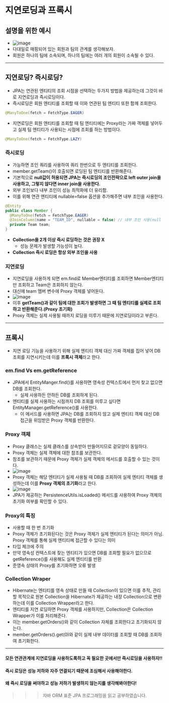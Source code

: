 # 지연로딩과 프록시

## 설명을 위한 예시
* ![image](https://user-images.githubusercontent.com/60773356/124354227-f834dc00-dc45-11eb-9e53-7f71d40daf55.png)
* 다대일로 매핑되어 있는 회원과 팀의 관계를 생각해보자.
* 회원은 하나의 팀에 소속되며, 하나의 팀에는 여러 개의 회원이 소속될 수 있다.
-----------------------------------------------------

## 지연로딩? 즉시로딩?
* JPA는 연관된 엔티티의 조회 시점을 선택하는 두가지 방법을 제공하는데 그것이 바로 지연로딩과 즉시로딩이다.
* 즉시로딩은 회원 엔티티를 조회할 때 이와 연관된 팀 엔티티 또한 함께 조회한다.
```java
@ManyToOne(fetch = FetchType.EAGER)
```
* 지연로딩은 회원 엔티티를 조회할 때 팀 엔티티에는 Proxy라는 가짜 객체를 넣어두고 실제 팀 엔티티가 사용되는 시점에 조회를 하는 방법이다.
```java
@ManyToOne(fetch = FetchType.LAZY)
```

### 즉시로딩
* 가능하면 조인 쿼리를 사용하여 쿼리 한번으로 두 엔티티를 조회한다.
* member.getTeam()이 호출되면 로딩된 팀 엔티티를 반환해준다.
* 기본적으로 **null값이 허용되면 JPA는 즉시로딩의 조인전략으로 left outer join을 사용하고, 그렇지 않다면 inner join을 사용한다.**
* 외부 조인보다 내부 조인이 성능 최적화에 더 유리함.
* 이를 위해 연관 엔티티에 nullable=false 옵션을 추가해주면 내부 조인을 사용한다.
```java
@Entity
public class Member {
  @ManyToOne(fetch = FetchType.EAGER)
  @JoinColumn(name = "TEAM_ID", nullable = false) // 내부 조인 사용(null 값 허용 x)
  private Team team;
}
```
* **Collection을 2개 이상 즉시 로딩하는 것은 권장 X**
  - 성능 문제가 발생할 가능성이 높다.
* **Collection 즉시 로딩은 항상 외부 조인을 사용**

### 지연로딩
* 지연로딩을 사용하게 되면 em.find로 Member엔티티를 조회하면 Member엔티티만 조회하고 Team은 조회하지 않는다.
* 대신에 team 멤버 변수에 Proxy 객체를 넣어둔다.
* ![image](https://user-images.githubusercontent.com/60773356/124354623-d89eb300-dc47-11eb-8c37-e95ab1ea44cf.png)
* 이후 **getTeam()과 같이 팀에 대한 조회가 발생하면 그 때 팀 엔티티를 실제로 조회하고 반환해준다.(Proxy 초기화)**
* Proxy 객체는 실제 사용될 때까지 로딩을 미루기 때문에 지연로딩이라고 부른다.

-----------------------------------------------------------
## 프록시 
* 지연 로딩 기능을 사용하기 위해 실제 엔티티 객체 대신 가짜 객체를 집어 넣어 DB 조회를 지연시키는데 이를 **프록시 객체**라고 한다.

### em.find Vs em.getReference
* JPA에서 EntityManger.find()를 사용하면 영속성 컨텍스트에서 먼저 찾고 없으면 DB를 조회한다.
  - 실제 사용하든 안하든 DB를 조회하게 된다.
* 엔티티를 실제 사용하는 시점까지 DB 조회를 미루고 싶다면 EntityManager.getReference()를 사용한다.
  - 이 메서드를 사용하면 JPA는 DB를 조회하지 않고 실제 엔티티 객체 대신 DB 접근을 위임받은 Proxy 객체를 반환한다.

### Proxy 객체
* Proxy 클래스는 실제 클래스를 상속받아 만들어지므로 겉모양이 동일하다.
* Proxy 객체는 실제 객체에 대한 참조를 보관한다.
* 참조를 보관하기 때문에 Proxy 객체가 실제 객체의 메서드를 호출할 수 있는 것이다.
* ![image](https://user-images.githubusercontent.com/60773356/124354868-38e22480-dc49-11eb-9cc1-8b6085b1bb70.png)
* Proxy 객체는 해당 엔티티가 실제 사용될 때 DB를 조회하여 실제 엔티티 객체를 생성하는데 이를 **Proxy 객체의 초기화**라고 한다.
* ![image](https://user-images.githubusercontent.com/60773356/124354890-5f07c480-dc49-11eb-80c6-933f9525ab34.png)
* JPA가 제공하는 PersistenceUtils.isLoaded() 메서드를 사용하여 Proxy 객체의 초기화 여부를 확인할 수 있다.

### Proxy의 특징
* 사용할 때 한 번 초기화
* Proxy 객체가 초기화된다는 것은 Proxy 객체가 실제 엔티티가 된다는 의미가 아님. Proxy 객체를 통해 실제 엔티티에 접근할 수 있다는 의미
* 타입 체크에 주의
* 만약 영속성 컨텍스트에 찾는 엔티티가 있으면 DB를 조회할 필요가 없으므로 getReference()를 사용해도 실제 엔티티를 반환
* 준영속 상태의 Proxy를 초기화하면 오류 발생


### Collection Wraper
* Hibernate는 엔티티를 영속 상태로 만들 때 Collection이 있으면 이를 추적, 관리할 목적으로 원본 Collection을 Hibernate가 제공하는 내장 Collection으로 변환하는데 이를 Collection Wrapper라고 한다.
* 엔티티를 지연 로딩하면 Proxy 객체를 사용하지만, Collection은 Collection Wrapper가 이를 처리해준다.
* 이는 member.getOrders()와 같이 Collection 자체를 조회한다고 초기화되지 않는다.
* member.getOrders().get(0)와 같이 실제 내부 데이터를 조회할 때 DB를 조회하여 초기화한다.

-------------------------------------------------

#### 모든 연관관계에 지연로딩을 사용하도록하고 꼭 필요한 곳에서만 즉시로딩을 사용하자!!
#### 즉시 로딩은 성능 저하와 자주 연결되기 때문에 조심해서 사용해야한다.
#### 왜 즉시 로딩을 써야하고 성능 저하가 발생하지 않는지를 생각해봐야한다!






>>> 자바 ORM 표준 JPA 프로그래밍을 읽고 공부하였습니다.














